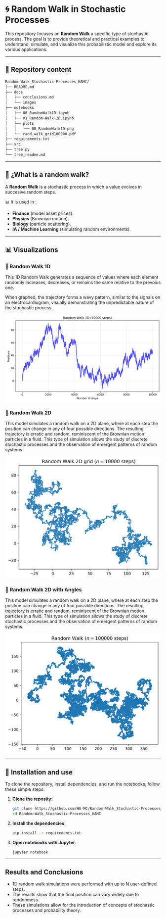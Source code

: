 # 🌀 Random Walk in Stochastic Processes  

This repository focuses on **Random Walk** a specific type of stochastic process.
The goal is to provide theoretical and practical examples to understand, simulate, and visualize this probabilistic model and explore its various applications. 

---

## 📖 Repository content  

```bash
Random-Walk_Stochastic-Processes_HAMC/
├── README.md
├── docs
│   ├── conclusions.md
│   └── images
├── notebooks
│   ├── 00_RandomWalk1D.ipynb
│   ├── 01_Random-Walk-2D.ipynb
│   ├── plots
│   │   └── 00_RandomWalk1D.png
│   └── rand_walk_grid100000.pdf
├── requirements.txt
├── src
├── tree.py
└── tree_readme.md
```

---

## 🧮 ¿What is a random walk?  

A **Random Walk** is a stochastic process in which a value evolves in succesive random steps.  

📊 It is used in :  
- **Finance** (model asset prices).  
- **Physics** (Brownian motion).  
- **Biology** (particle scattering).  
- **IA / Machine Learning** (simulating random environments).  

---
## 📊 Visualizations

### 🔹 Random Walk 1D

This 1D Random Walk generates a sequence of values where each element randomly increases, decreases, or remains the same relative to the prevoius one.

When graphed, the trajectory forms a wavy pattern, similar to the signals on an electrocardiogram, visually demonstrating the unpredictable nature of the stochastic process.

![Random Walk 1D](notebooks/plots/00_rand_walk_1D.png)

### 🔹 Random Walk 2D

This model simulates a random walk on a 2D plane, where at each step the position can change in any of four possible directions. The resulting trajectory is erratic and random, reminiscent of the Brownian motion particles in a fluid. This type of simulation allows the study of discrete stochastic processes and the observation of emergent patterns of random systems.

![Random Walk 2D](notebooks/plots/01_rand_walk_grid_2D.png)

### 🔹 Random Walk 2D with Angles

This model simulates a random walk on a 2D plane, where at each step the position can change in any of four possible directions. The resulting trajectory is erratic and random, reminiscent of the Brownian motion particles in a fluid. This type of simulation allows the study of discrete stochastic processes and the observation of emergent patterns of random systems.

![Random Walk 2D](notebooks/plots/02_rand_walk_2D_angle.png)

---

## 🚀 Installation and use  

To clone the repository, install dependencies, and run the notebooks, follow these simple steps:

1.  **Clone the reposity**:
    ```bash
    git clone https://github.com/HA-MC/Random-Walk_Stochastic-Processes_HAMC.git
    cd Random-Walk_Stochastic-Processes_HAMC
    ```

2.  **Install the dependencies**:
    ```bash
    pip install -r requirements.txt
    ```

3.  **Open notebooks with Jupyter**:
    ```bash
    jupyter notebook
    ```
---

## Results and Conclusions

- 1D random walk simulations were performed with up to N user-defined steps.
- The results show that the final position can vary widely due to randomness.
- These simulations allow for the introduction of concepts of stochastic processes and probability theory.